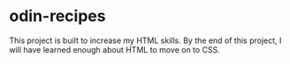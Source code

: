 # odin-recipes
This project is built to increase my HTML skills.
By the end of this project, I will have learned enough about HTML to move on to CSS.